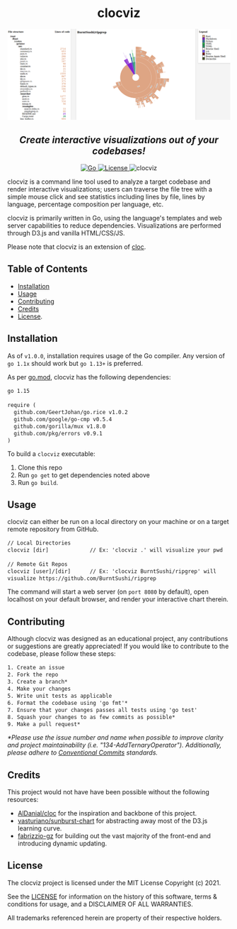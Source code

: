 <h1 align="center">clocviz</h1>
<img alt="clocviz_example" src="img/example.png">
<h2 align="center"><i>Create interactive visualizations out of your codebases!</i></h2>

<p align="center">
  <a href="https://golang.org/doc/go1.15">
    <img alt="Go" src="https://img.shields.io/github/go-mod/go-version/cdkini/Okra?style=flat-square"
  </a> 
  <a href="https://opensource.org/licenses/MIT">
    <img alt="License" src="https://img.shields.io/github/license/cdkini/Okra?color=red&style=flat-square"
  </a>
  <a>
    <img alt="clocviz" src="https://img.shields.io/badge/version-v1.0.0-yellow?style=flat-square"
  </a>
</p>
    
clocviz is a command line tool used to analyze a target codebase and render interactive visualizations; users can traverse the file tree with a simple mouse click and see statistics including lines by file, lines by language, percentage composition per language, etc.

clocviz is primarily written in Go, using the language's templates and web server capabilities to reduce dependencies. Visualizations are performed through D3.js and vanilla HTML/CSS/JS.

Please note that clocviz is an extension of [cloc](https://github.com/AlDanial/cloc).

## Table of Contents

- [Installation](#Installation)
- [Usage](#Usage)
- [Contributing](#Contributing)
- [Credits](#Credits)
- [License](#License).

## Installation

As of `v1.0.0`, installation requires usage of the Go compiler.
Any version of `go 1.1x` should work but `go 1.13+` is preferred.

As per [go.mod](https://github.com/cdkini/clocviz/blob/master/go.mod), clocviz has the following dependencies:

```
go 1.15

require (
  github.com/GeertJohan/go.rice v1.0.2
  github.com/google/go-cmp v0.5.4
  github.com/gorilla/mux v1.8.0
  github.com/pkg/errors v0.9.1
)
```

To build a `clocviz` executable:

1. Clone this repo
2. Run `go get` to get dependencies noted above
3. Run `go build`.

## Usage

clocviz can either be run on a local directory on your machine or on a target remote repository from GitHub.

```
// Local Directories
clocviz [dir]             // Ex: 'clocviz .' will visualize your pwd

// Remote Git Repos
clocviz [user]/[dir]      // Ex: 'clocviz BurntSushi/ripgrep' will visualize https://github.com/BurntSushi/ripgrep
```

The command will start a web server (on `port 8080` by default), open localhost on your default browser, and render your interactive chart therein.

## Contributing

Although clocviz was designed as an educational project, any contributions or suggestions are greatly appreciated! If you would like to contribute to the codebase, please follow these steps:

```
1. Create an issue
2. Fork the repo
3. Create a branch*
4. Make your changes
5. Write unit tests as applicable
6. Format the codebase using 'go fmt'*
7. Ensure that your changes passes all tests using 'go test'
8. Squash your changes to as few commits as possible*
9. Make a pull request*
```

<i>\*Please use the issue number and name when possible to improve clarity and project maintainability (i.e. "134-AddTernaryOperator"). Additionally, please adhere to [Conventional Commits](https://www.conventionalcommits.org/en/v1.0.0/) standards.<br></i>

## Credits

This project would not have have been possible without the following resources:

- [AlDanial/cloc](https://github.com/AlDanial/cloc) for the inspiration and backbone of this project.
- [vasturiano/sunburst-chart](https://github.com/vasturiano/sunburst-chart) for abstracting away most of the D3.js learning curve.
- [fabrizzio-gz](https://github.com/fabrizzio-gz) for building out the vast majority of the front-end and introducing dynamic updating.

## License

The clocviz project is licensed under the MIT License Copyright (c) 2021.

See the [LICENSE](https://github.com/cdkini/cdkini/blob/master/LICENSE) for information on the history of this software, terms & conditions for usage, and a DISCLAIMER OF ALL WARRANTIES.

All trademarks referenced herein are property of their respective holders.

